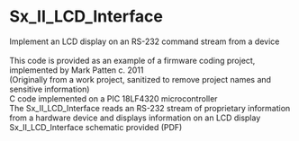 # Sx_II_LCD_Interface<br>
Implement an LCD display on an RS-232 command stream from a device<br><br>
This code is provided as an example of a firmware coding project, implemented by Mark Patten c. 2011<br>
(Originally from a work project, sanitized to remove project names and sensitive information)<br>
C code implemented on a PIC 18LF4320 microcontroller<br>
The Sx_II_LCD_Interface reads an RS-232 stream of proprietary information from a hardware device and displays information on an LCD display<br>
Sx_II_LCD_Interface schematic provided (PDF)<br>
